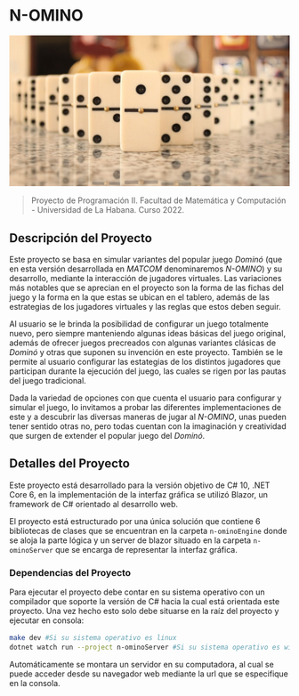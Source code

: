 # N-OMINO

![](n-ominoServer/wwwroot/Domino.jpg)

> Proyecto de Programación II.
> Facultad de Matemática y Computación - Universidad de La Habana.
> Curso 2022.

## Descripción del Proyecto

Este proyecto se basa en simular variantes del popular juego _Dominó_ (que en esta versión desarrollada en _MATCOM_ denominaremos _N-OMINO_) y su desarrollo, mediante la interacción de jugadores virtuales. Las variaciones más notables que se aprecian en el proyecto son la forma de las fichas del juego y la forma en la que estas se ubican en el tablero, además de las estrategias de los jugadores virtuales y las reglas que estos deben seguir.

Al usuario se le brinda la posibilidad de configurar un juego totalmente nuevo, pero siempre manteniendo algunas ideas básicas del juego original, además de ofrecer juegos precreados con algunas variantes clásicas de _Dominó_ y otras que suponen su invención en este proyecto. También se le permite al usuario configurar las estategias de los distintos jugadores que participan durante la ejecución del juego, las cuales se rigen por las pautas del juego tradicional.

Dada la variedad de opciones con que cuenta el usuario para configurar y simular el juego, lo invitamos a probar las diferentes implementaciones de este y a descubrir las diversas maneras de jugar al _N-OMINO_, unas pueden tener sentido otras no, pero todas cuentan con la imaginación y creatividad que surgen de extender el popular juego del _Dominó_.

## Detalles del Proyecto

Este proyecto está desarrollado para la versión objetivo de C# 10, .NET Core 6, en la implementación de la
interfaz gráfica se utilizó Blazor, un framework de C# orientado al desarrollo web.

El proyecto está estructurado por una única solución que contiene 6 bibliotecas de clases que se encuentran en la carpeta `n-ominoEngine` donde se aloja la parte lógica y un server de blazor situado en la carpeta `n-ominoServer` que se encarga de representar la interfaz gráfica.

### Dependencias del Proyecto

Para ejecutar el proyecto debe contar en su sistema operativo con un compilador que soporte la versión de C# hacia la cual está orientada este proyecto. Una vez hecho esto solo debe situarse en la raíz del proyecto y ejecutar en consola:

```bash
make dev #Si su sistema operativo es linux
dotnet watch run --project n-ominoServer #Si su sistema operativo es windows
```

Automáticamente se montara un servidor en su computadora, al cual se puede acceder desde su navegador web mediante la url que se especifique en la consola.
